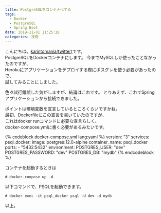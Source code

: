 ```yaml
---
title: PostgreSQLをコンテナ化する
tags:
  - Docker
  - PostgreSQL
  - Spring Boot
date: 2019-11-01 11:25:28
categories: 技術
---
```


こんにちは。[karintomania(twitter)](https://twitter.com/karintozuki)です。  
 PostgreSQLをDockerコンテナにします。
 今までMySQLしか使ったことなかったのですが、  
 Herokuにアプリケーションをデプロイする際にポスグレを使う必要があったので、  
 試してみることにしました。
<!-- more -->
 色々試行錯誤した気がしますが、結論はこれです。
とりあえず、これでSpringアプリケーションから接続できました。

ポイントは環境変数を宣言しているところくらいですかね。  
最初、Dockerfileにこの宣言を書いていたのですが、  
これはdocker runコマンドに必要な宣言らしく、  
docker-compose.ymlに書く必要があるみたいです。  

 {% codeblock docker-compose.yml lang:yaml %}
version: "3"
services:
  psql_docker:
    image: postgres:12.0-alpine
    container_name: psql_docker
    ports:
      - "5432:5432"
    environment:
       POSTGRES_USER: "dev"
       POSTGRES_PASSWORD: "dev"
       POSTGRES_DB: "mydb"
 {% endcodeblock %}


コンテナを起動するときは
```
# docker-compose up -d
```

以下コマンドで、PSQLを起動できます。
```
# docker exec -it psql_docker psql -U dev -d mydb
```

 以上。

